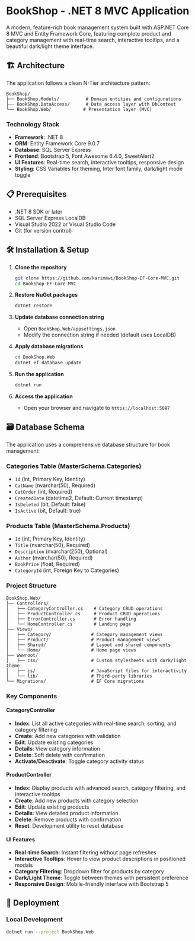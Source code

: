 # BookShop - .NET 8 MVC Application

A modern, feature-rich book management system built with ASP.NET Core 8 MVC and Entity Framework Core, featuring complete product and category management with real-time search, interactive tooltips, and a beautiful dark/light theme interface.

## 🏗️ Architecture

The application follows a clean N-Tier architecture pattern:

```
BookShop/
├── BookShop.Models/          # Domain entities and configurations
├── BookShop.DataAccess/      # Data access layer with DbContext
└── BookShop.Web/            # Presentation layer (MVC)
```

### Technology Stack
- **Framework**: .NET 8
- **ORM**: Entity Framework Core 9.0.7
- **Database**: SQL Server Express
- **Frontend**: Bootstrap 5, Font Awesome 6.4.0, SweetAlert2
- **UI Features**: Real-time search, interactive tooltips, responsive design
- **Styling**: CSS Variables for theming, Inter font family, dark/light mode toggle

## 📋 Prerequisites

- .NET 8 SDK or later
- SQL Server Express LocalDB
- Visual Studio 2022 or Visual Studio Code
- Git (for version control)

## 🛠️ Installation & Setup

1. **Clone the repository**
   ```bash
   git clone https://github.com/karimawi/BookShop-EF-Core-MVC.git
   cd BookShop-EF-Core-MVC
   ```

2. **Restore NuGet packages**
   ```bash
   dotnet restore
   ```

3. **Update database connection string**
   - Open `BookShop.Web/appsettings.json`
   - Modify the connection string if needed (default uses LocalDB)

4. **Apply database migrations**
   ```bash
   cd BookShop.Web
   dotnet ef database update
   ```

5. **Run the application**
   ```bash
   dotnet run
   ```

6. **Access the application**
   - Open your browser and navigate to `https://localhost:5097`

## 🗃️ Database Schema

The application uses a comprehensive database structure for book management:

### Categories Table (MasterSchema.Categories)
- `Id` (int, Primary Key, Identity)
- `CatName` (nvarchar(50), Required)
- `CatOrder` (int, Required)
- `CreatedDate` (datetime2, Default: Current timestamp)
- `IsDeleted` (bit, Default: false)
- `IsActive` (bit, Default: true)

### Products Table (MasterSchema.Products)
- `Id` (int, Primary Key, Identity)
- `Title` (nvarchar(50), Required)
- `Description` (nvarchar(250), Optional)
- `Author` (nvarchar(50), Required)
- `BookPrice` (float, Required)
- `CategoryId` (int, Foreign Key to Categories)

### Project Structure
```
BookShop.Web/
├── Controllers/
│   ├── CategoryController.cs    # Category CRUD operations
│   ├── ProductController.cs     # Product CRUD operations
│   ├── ErrorController.cs       # Error handling
│   └── HomeController.cs        # Landing page
├── Views/
│   ├── Category/               # Category management views
│   ├── Product/                # Product management views
│   ├── Shared/                 # Layout and shared components
│   └── Home/                   # Home page views
├── wwwroot/
│   ├── css/                    # Custom stylesheets with dark/light theme
│   ├── js/                     # JavaScript files for interactivity
│   └── lib/                    # Third-party libraries
└── Migrations/                 # EF Core migrations
```

### Key Components

#### CategoryController
- **Index**: List all active categories with real-time search, sorting, and category filtering
- **Create**: Add new categories with validation
- **Edit**: Update existing categories
- **Details**: View category information
- **Delete**: Soft delete with confirmation
- **Activate/Deactivate**: Toggle category activity status

#### ProductController
- **Index**: Display products with advanced search, category filtering, and interactive tooltips
- **Create**: Add new products with category selection
- **Edit**: Update existing products
- **Details**: View detailed product information
- **Delete**: Remove products with confirmation
- **Reset**: Development utility to reset database

#### UI Features
- **Real-time Search**: Instant filtering without page refreshes
- **Interactive Tooltips**: Hover to view product descriptions in positioned modals
- **Category Filtering**: Dropdown filter for products by category
- **Dark/Light Theme**: Toggle between themes with persistent preference
- **Responsive Design**: Mobile-friendly interface with Bootstrap 5

## 🚀 Deployment

### Local Development
```bash
dotnet run --project BookShop.Web
```